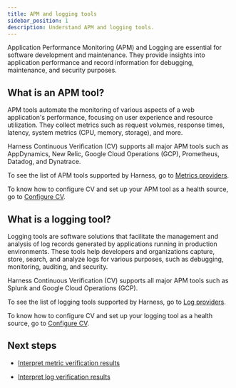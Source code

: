 ```yaml
---
title: APM and logging tools
sidebar_position: 1
description: Understand APM and logging tools.
---
```


Application Performance Monitoring (APM) and Logging are essential for software development and maintenance. They provide insights into application performance and record information for debugging, maintenance, and security purposes.


## What is an APM tool?

APM tools automate the monitoring of various aspects of a web application's performance, focusing on user experience and resource utilization. They collect metrics such as request volumes, response times, latency, system metrics (CPU, memory, storage), and more.

Harness Continuous Verification (CV) supports all major APM tools such as AppDynamics, New Relic, Google Cloud Operations (GCP), Prometheus, Datadog, and Dynatrace.  

To see the list of APM tools supported by Harness, go to [Metrics providers](https://developer.harness.io/docs/getting-started/supported-platforms-and-technologies#metrics-providers).

To know how to configure CV and set up your APM tool as a health source, go to [Configure CV](https://developer.harness.io/docs/category/configure-cv).


## What is a logging tool?

Logging tools are software solutions that facilitate the management and analysis of log records generated by applications running in production environments. These tools help developers and organizations capture, store, search, and analyze logs for various purposes, such as debugging, monitoring, auditing, and security.

Harness Continuous Verification (CV) supports all major APM tools such as Splunk and Google Cloud Operations (GCP). 

To see the list of logging tools supported by Harness, go to [Log providers](https://developer.harness.io/docs/getting-started/supported-platforms-and-technologies#log-providers).

To know how to configure CV and set up your logging tool as a health source, go to [Configure CV](https://developer.harness.io/docs/category/configure-cv).


## Next steps

- [Interpret metric verification results](./interpret-metric-results.md)

- [Interpret log verification results](./interpret-log-results.md)



